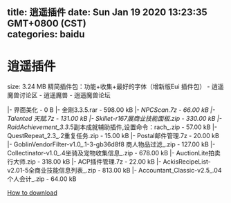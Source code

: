
title: 逍遥插件
date: Sun Jan 19 2020 13:23:35 GMT+0800 (CST)    
categories: baidu
---

# 逍遥插件
size: 3.24 MB
 精简插件包：功能+收集+最好的字体（增新版Eui 插件包） - 逍遥魔兽讨论区 - 逍遥魔兽 - 逍遥魔兽论坛
 
|- 界面美化 - 0 B
|- 金刚3.3.5.rar - 598.00 kB
|- _NPCScan.7z - 66.00 kB
|- Talented 天赋.7z - 131.00 kB
|- Skillet-r167展商业技能面板.zip - 330.00 kB
|- RaidAchievement_3.3_.5副本成就辅助插件,设置命令：rach_.zip - 57.00 kB
|- QuestRepeat_2.3_.2重复任务.zip - 15.00 kB
|- Postal邮件管理.7z - 20.00 kB
|- GoblinVendorFilter-v1.0_.1-3-gb36d8f8 商人物品过滤_.zip - 127.00 kB
|- Collectinator-v1.0_.4坐骑及宠物收集信息_.zip - 678.00 kB
|- AuctionLite拍卖行大师.zip - 318.00 kB
|- ACP插件管理.7z - 22.00 kB
|- AckisRecipeList-v2.01-5全商业技能信息列表_.zip - 813.00 kB
|- Accountant_Classic-v2.5_.04 个人会计_.zip - 64.00 kB

[How to download](https://bpcam.bemobtrk.com/go/2ceec3aa-1ca2-46d6-b9ff-aaa5c184517c?jno=820)